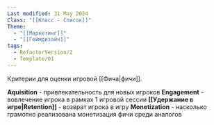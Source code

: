 ```yaml
---
Last modified: 31 May 2024
Class: "[[Класс - Список]]"
Theme:
  - "[[Маркетинг]]"
  - "[[Геймдизайн]]"
tags:
  - RefactorVersion/2
  - Template/01
---
```

Критерии для оценки игровой [[Фича|фичи]].

**Aquisition** - привлекательность для новых игроков
**Engagement** - вовлечение игрока в рамках 1 игровой сессии
**[[Удержание в игре|Retention]]** - возврат игрока в игру
**Monetization** - насколько грамотно реализована монетизация фичи среди аналогов